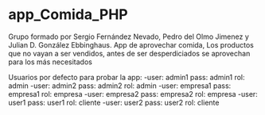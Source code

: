 # app_Comida_PHP

Grupo formado por Sergio Fernández Nevado, Pedro del Olmo Jimenez y Julian D. González Ebbinghaus.
App de aprovechar comida, Los productos que no vayan a ser vendidos, antes de ser desperdiciados se aprovechan para los más necesitados

Usuarios por defecto para probar la app:
  -user: admin1   pass: admin1    rol: admin
  -user: admin2   pass: admin2    rol: admin
  -user: empresa1   pass: empresa1    rol: empresa
  -user: empresa2   pass: empresa2    rol: empresa
  -user: user1   pass: user1    rol: cliente
  -user: user2   pass: user2    rol: cliente
  
